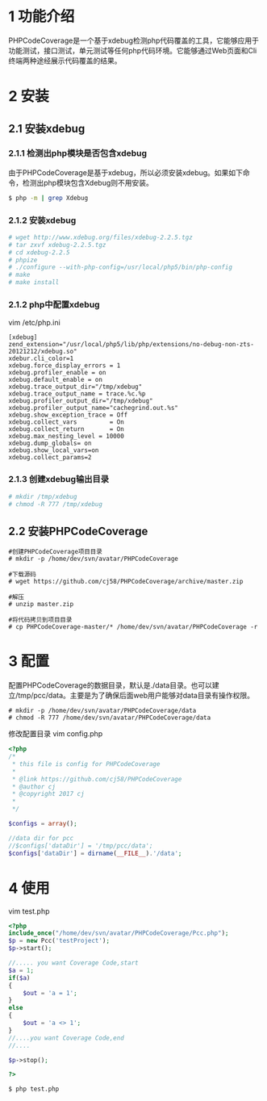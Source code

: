 # 1 功能介绍
PHPCodeCoverage是一个基于xdebug检测php代码覆盖的工具，它能够应用于功能测试，接口测试，单元测试等任何php代码环境。它能够通过Web页面和Cli终端两种途经展示代码覆盖的结果。
# 2 安装
## 2.1 安装xdebug
### 2.1.1 检测出php模块是否包含xdebug
由于PHPCodeCoverage是基于xdebug，所以必须安装xdebug。如果如下命令，检测出php模块包含Xdebug则不用安装。

```Bash
$ php -m | grep Xdebug
```

### 2.1.2 安装xdebug

```Bash
# wget http://www.xdebug.org/files/xdebug-2.2.5.tgz
# tar zxvf xdebug-2.2.5.tgz 
# cd xdebug-2.2.5
# phpize
# ./configure --with-php-config=/usr/local/php5/bin/php-config
# make
# make install
```

### 2.1.2 php中配置xdebug
vim /etc/php.ini

    [xdebug]
    zend_extension="/usr/local/php5/lib/php/extensions/no-debug-non-zts-20121212/xdebug.so"
    xdebur.cli_color=1
    xdebug.force_display_errors = 1
    xdebug.profiler_enable = on
    xdebug.default_enable = on
    xdebug.trace_output_dir="/tmp/xdebug"
    xdebug.trace_output_name = trace.%c.%p
    xdebug.profiler_output_dir="/tmp/xdebug"
    xdebug.profiler_output_name="cachegrind.out.%s"
    xdebug.show_exception_trace = Off
    xdebug.collect_vars         = On
    xdebug.collect_return       = On
    xdebug.max_nesting_level = 10000
    xdebug.dump_globals= on
    xdebug.show_local_vars=on
    xdebug.collect_params=2


### 2.1.3 创建xdebug输出目录

```Bash
# mkdir /tmp/xdebug
# chmod -R 777 /tmp/xdebug
```
## 2.2 安装PHPCodeCoverage
```
#创建PHPCodeCoverage项目目录
# mkdir -p /home/dev/svn/avatar/PHPCodeCoverage

#下载源码 
# wget https://github.com/cj58/PHPCodeCoverage/archive/master.zip

#解压
# unzip master.zip

#将代码拷贝到项目目录
# cp PHPCodeCoverage-master/* /home/dev/svn/avatar/PHPCodeCoverage -r
```
# 3 配置
配置PHPCodeCoverage的数据目录，默认是./data目录。也可以建立/tmp/pcc/data。主要是为了确保后面web用户能够对data目录有操作权限。
```
# mkdir -p /home/dev/svn/avatar/PHPCodeCoverage/data
# chmod -R 777 /home/dev/svn/avatar/PHPCodeCoverage/data
```
修改配置目录
vim config.php
```php
<?php
/*
 * this file is config for PHPCodeCoverage
 *
 * @link https://github.com/cj58/PHPCodeCoverage
 * @author cj
 * @copyright 2017 cj
 *
 */

$configs = array();

//data dir for pcc
//$configs['dataDir'] = '/tmp/pcc/data';
$configs['dataDir'] = dirname(__FILE__).'/data';
```
# 4 使用
vim test.php
```php
<?php
include_once("/home/dev/svn/avatar/PHPCodeCoverage/Pcc.php");
$p = new Pcc('testProject');
$p->start();

//..... you want Coverage Code,start
$a = 1;
if($a)
{
    $out = 'a = 1';
}
else
{
    $out = 'a <> 1';
}
//....you want Coverage Code,end
//....

$p->stop();

?>
```
`$ php test.php`
